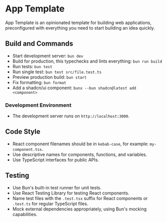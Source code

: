 # App Template

App Template is an opinionated template for building web applications, preconfigured with everything you need to start building an idea quickly.

## Build and Commands

- Start development server: `bun dev`
- Build for production, this typechecks and lints everything: `bun run build`
- Run tests: `bun test`
- Run single test: `bun test src/file.test.ts`
- Preview production build: `bun start`
- Fix formatting: `bun format`
- Add a shadcn/ui component: `bunx --bun shadcn@latest add <component>`

### Development Environment

- The development server runs on `http://localhost:3000`.

## Code Style

- React component filenames should be in `kebab-case`, for example: `my-component.tsx`.
- Use descriptive names for components, functions, and variables.
- Use TypeScript interfaces for public APIs.

## Testing

- Use Bun's built-in test runner for unit tests.
- Use React Testing Library for testing React components.
- Name test files with the `.test.tsx` suffix for React components or `.test.ts` for regular TypeScript files.
- Mock external dependencies appropriately, using Bun's mocking capabilities.
